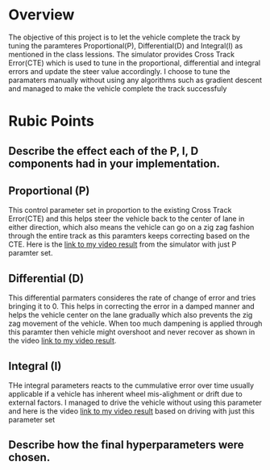 # Overview

The objective of this project is to let the vehicle complete the track by tuning the paramteres Proportional(P), Differential(D) and Integral(I) as mentioned in the class lessions. The simulator provides Cross Track Error(CTE) which is used to tune in the proportional, differential and integral errors and update the steer value accordingly. I choose to tune the paramaters manually without using any algorithms such as gradient descent and managed to make the vehicle complete the track successfuly

# Rubic Points

## Describe the effect each of the P, I, D components had in your implementation.

## Proportional (P)
This control parameter set in proportion to the existing Cross Track Error(CTE) and this helps steer the vehicle back to the center of lane in either direction, which also means the vehicle can go on a zig zag fashion through the entire track as this paramters keeps correcting based on the CTE. Here is the [link to my video result](./capture/P_Video.mp4) from the simulator with just P paramter set.

## Differential (D)
This differential parmaters consideres the rate of change of error and tries bringing it to 0. This helps in correcting the error in a damped manner and helps the vehicle center on the lane gradually which also prevents the zig zag movement of the vehicle. When too much dampening is applied through this paramter then vehicle might overshoot and never recover as shown in the video [link to my video result](./capture/D_Video.mp4).

## Integral (I)
THe integral parameters reacts to the cummulative error over time usually applicable if a vehicle has inherent wheel mis-alighment or drift due to external factors. I managed to drive the vehicle without using this parameter and here is the video [link to my video result](./capture/I_Video.mp4) based on driving with just this parameter set

## Describe how the final hyperparameters were chosen.
